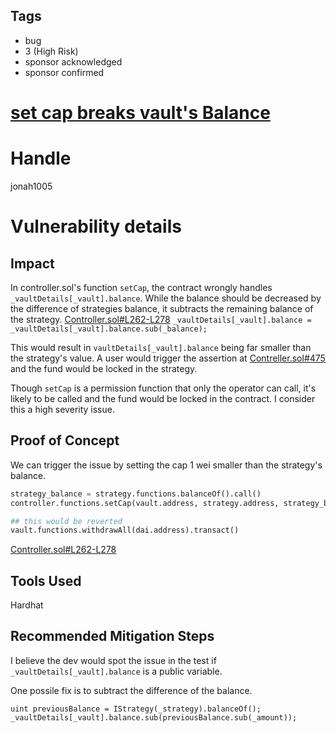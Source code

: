 ## Tags

- bug
- 3 (High Risk)
- sponsor acknowledged
- sponsor confirmed

# [ set cap breaks vault's Balance](https://github.com/code-423n4/2021-09-yaxis-findings/issues/1) 

# Handle

jonah1005


# Vulnerability details

## Impact
In controller.sol's function `setCap`, the contract wrongly handles `_vaultDetails[_vault].balance`. While the balance should be decreased by the difference of strategies balance, it subtracts the remaining balance of the strategy.
[Controller.sol#L262-L278](https://github.com/code-423n4/2021-09-yaxis/blob/main/contracts/v3/controllers/Controller.sol#L262-L278)
 `_vaultDetails[_vault].balance = _vaultDetails[_vault].balance.sub(_balance);`

This would result in `vaultDetails[_vault].balance` being far smaller than the strategy's value. A user would trigger the assertion at [Contreller.sol#475](https://github.com/code-423n4/2021-09-yaxis/blob/main/contracts/v3/controllers/Controller.sol#L475) and the fund would be locked in the strategy.

Though `setCap` is a permission function that only the operator can call, it's likely to be called and the fund would be locked in the contract. I consider this a high severity issue.

## Proof of Concept
We can trigger the issue by setting the cap 1 wei smaller than the strategy's balance.


```python
strategy_balance = strategy.functions.balanceOf().call()
controller.functions.setCap(vault.address, strategy.address, strategy_balance - 1, dai.address).transact()

## this would be reverted
vault.functions.withdrawAll(dai.address).transact()
```


[Controller.sol#L262-L278](https://github.com/code-423n4/2021-09-yaxis/blob/main/contracts/v3/controllers/Controller.sol#L262-L278)

## Tools Used
Hardhat

## Recommended Mitigation Steps

I believe the dev would spot the issue in the test if `_vaultDetails[_vault].balance` is a public variable.

One possile fix is to subtract the difference of the balance.
```solidity
uint previousBalance = IStrategy(_strategy).balanceOf();
_vaultDetails[_vault].balance.sub(previousBalance.sub(_amount));
```


